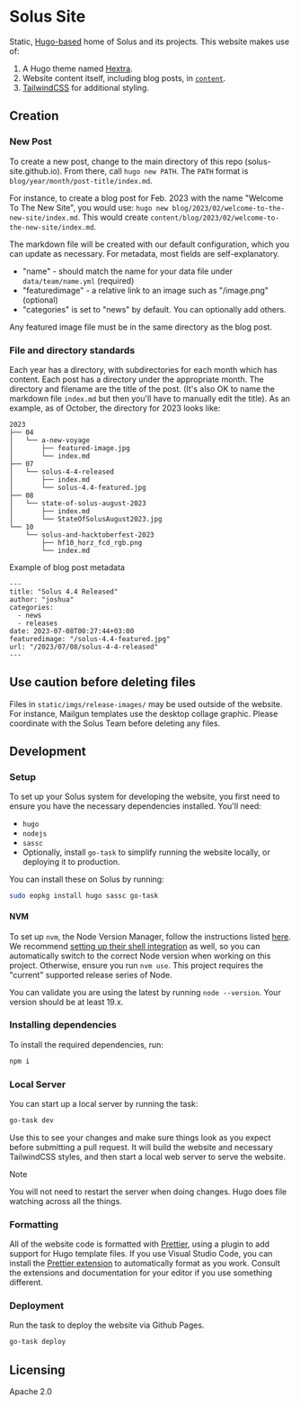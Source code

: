 # Solus Site

Static, [Hugo-based](https://gohugo.io) home of Solus and its projects. This website makes use of:

1. A Hugo theme named [Hextra](https://imfing.github.io/hextra/).
2. Website content itself, including blog posts, in [`content`](content).
3. [TailwindCSS](https://tailwindcss.com/) for additional styling.

## Creation

### New Post

To create a new post, change to the main directory of this repo (solus-site.github.io).
From there, call `hugo new PATH`. The `PATH` format is `blog/year/month/post-title/index.md`.

For instance, to create a blog post for Feb. 2023 with the name "Welcome To The New Site", you would use: `hugo new blog/2023/02/welcome-to-the-new-site/index.md`.
This would create `content/blog/2023/02/welcome-to-the-new-site/index.md`.

The markdown file will be created with our default configuration, which you can update as necessary. For metadata, most fields are self-explanatory.

- "name" - should match the name for your data file under `data/team/name.yml` (required)
- "featuredimage" - a relative link to an image such as "/image.png" (optional)
- "categories" is set to "news" by default. You can optionally add others.

Any featured image file must be in the same directory as the blog post.

### File and directory standards

Each year has a directory, with subdirectories for each month which has content.
Each post has a directory under the appropriate month. The directory and filename are the title of the post. (It's also OK to name the markdown file `index.md` but then you'll have to manually edit the title).
As an example, as of October, the directory for 2023 looks like:

```
2023
├── 04
│   └── a-new-voyage
│       ├── featured-image.jpg
│       └── index.md
├── 07
│   └── solus-4-4-released
│       ├── index.md
│       └── solus-4.4-featured.jpg
├── 08
│   └── state-of-solus-august-2023
│       ├── index.md
│       └── StateOfSolusAugust2023.jpg
└── 10
    └── solus-and-hacktoberfest-2023
        ├── hf10_horz_fcd_rgb.png
        └── index.md
```

Example of blog post metadata

```
---
title: "Solus 4.4 Released"
author: "joshua"
categories:
  - news
  - releases
date: 2023-07-08T00:27:44+03:00
featuredimage: "/solus-4.4-featured.jpg"
url: "/2023/07/08/solus-4-4-released"
---
```

## Use caution before deleting files

Files in `static/imgs/release-images/` may be used outside of the website.
For instance, Mailgun templates use the desktop collage graphic. Please coordinate with the Solus Team before deleting any files.

## Development

### Setup

To set up your Solus system for developing the website, you first need to ensure you have the necessary dependencies installed. You'll need:

- `hugo`
- `nodejs`
- `sassc`
- Optionally, install `go-task` to simplify running the website locally, or deploying it to production.

You can install these on Solus by running:

```bash
sudo eopkg install hugo sassc go-task
```

#### NVM

To set up `nvm`, the Node Version Manager, follow the instructions listed [here](https://github.com/nvm-sh/nvm#readme). We recommend [setting up their shell integration](https://github.com/nvm-sh/nvm#deeper-shell-integration) as well, so you can automatically switch to the correct Node version when working on this project. Otherwise, ensure you run `nvm use`. This project requires the "current" supported release series of Node.

You can validate you are using the latest by running `node --version`. Your version should be at least 19.x.

### Installing dependencies

To install the required dependencies, run:

```bash
npm i
```

### Local Server

You can start up a local server by running the task:

```bash
go-task dev
```

Use this to see your changes and make sure things look as you expect before submitting a pull request. It will build the website and necessary TailwindCSS styles, and then start a local web server to serve the website.

> [!Note]
> You will not need to restart the server when doing changes. Hugo does file watching across all the things.

### Formatting

All of the website code is formatted with [Prettier](https://prettier.io/), using a plugin to add support for Hugo template files. If you use Visual Studio Code, you can install the [Prettier extension](https://marketplace.visualstudio.com/items?itemName=esbenp.prettier-vscode) to automatically format as you work. Consult the extensions and documentation for your editor if you use something different.

### Deployment

Run the task to deploy the website via Github Pages.

```bash
go-task deploy
```

## Licensing

Apache 2.0
